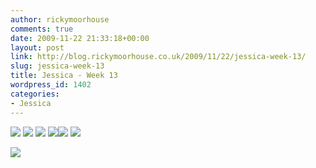 ```yaml
---
author: rickymoorhouse
comments: true
date: 2009-11-22 21:33:18+00:00
layout: post
link: http://blog.rickymoorhouse.co.uk/2009/11/22/jessica-week-13/
slug: jessica-week-13
title: Jessica - Week 13
wordpress_id: 1402
categories:
- Jessica
---
```


[![](/ricky/images/jessica/13-1.png)](/ricky/images/jessica/13-1.jpg) [![](/ricky/images/jessica/13-3.png)](/ricky/images/jessica/13-3.jpg) [![](/ricky/images/jessica/13-4.png)](/ricky/images/jessica/13-4.jpg) [![](/ricky/images/jessica/13-5.png)](/ricky/images/jessica/13-5.jpg)[![](/ricky/images/jessica/13-6.png)](/ricky/images/jessica/13-6.jpg) [![](/ricky/images/jessica/13-7.png)](/ricky/images/jessica/13-7.jpg)




![](/ricky/images/jessica/13-2.jpg)
